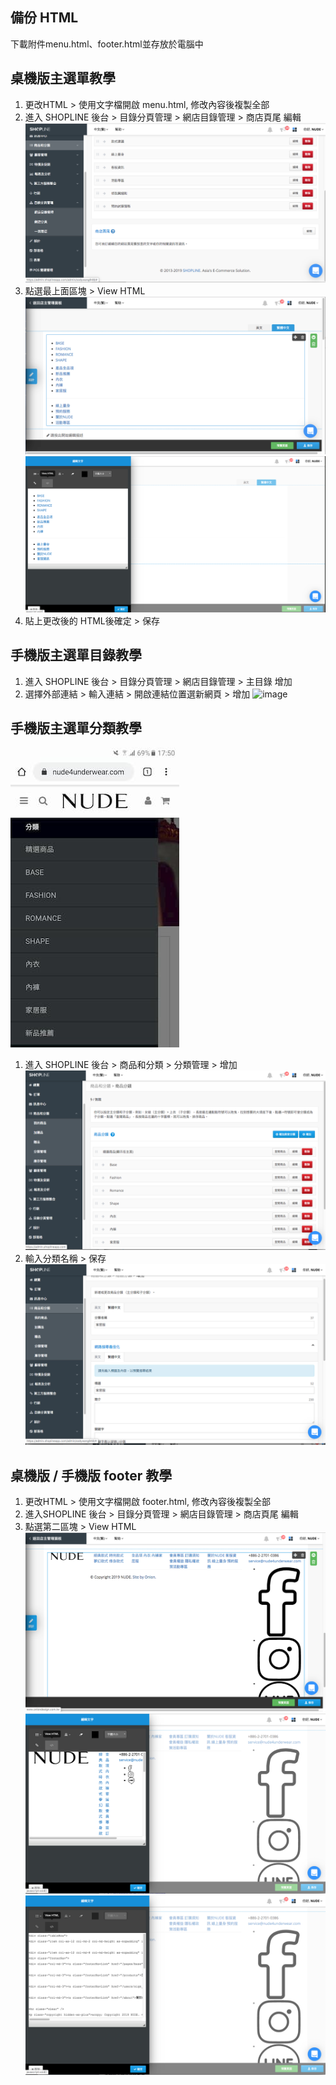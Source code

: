 ## 備份 HTML
下載附件menu.html、footer.html並存放於電腦中

## 桌機版主選單教學
1. 更改HTML > 使用文字檔開啟 menu.html,  修改內容後複製全部
2. 進入 SHOPLINE 後台 > 目錄分頁管理 > 網店目錄管理 > 商店頁尾 編輯
![image](https://github.com/hsinhuachen/nude_shopline/blob/master/teach/01.png)
3. 點選最上面區塊 > View HTML 
![image](https://github.com/hsinhuachen/nude_shopline/blob/master/teach/02.png)
![image](https://github.com/hsinhuachen/nude_shopline/blob/master/teach/03.png)
4. 貼上更改後的 HTML後確定 > 保存

## 手機版主選單目錄教學
1. 進入 SHOPLINE 後台 > 目錄分頁管理 > 網店目錄管理 > 主目錄 增加	
2. 選擇外部連結 > 輸入連結 > 開啟連結位置選新網頁 > 增加
![image](https://github.com/hsinhuachen/nude_shopline/blob/master/teach/mobile_02.jpg)

## 手機版主選單分類教學
![image](https://github.com/hsinhuachen/nude_shopline/blob/master/teach/mobile_03.jpg)
1. 進入 SHOPLINE 後台 > 商品和分類 > 分類管理 > 增加
![image](https://github.com/hsinhuachen/nude_shopline/blob/master/teach/mobile_04.png)
2. 輸入分類名稱 > 保存
![image](https://github.com/hsinhuachen/nude_shopline/blob/master/teach/mobile_05.png)

## 桌機版 / 手機版 footer 教學
1. 更改HTML > 使用文字檔開啟 footer.html,  修改內容後複製全部
2. 進入SHOPLINE 後台 > 目錄分頁管理 > 網店目錄管理 > 商店頁尾 編輯
3. 點選第二區塊 > View HTML
![image](https://github.com/hsinhuachen/nude_shopline/blob/master/teach/footer01.png)
![image](https://github.com/hsinhuachen/nude_shopline/blob/master/teach/footer02.png)
![image](https://github.com/hsinhuachen/nude_shopline/blob/master/teach/footer03.png)
